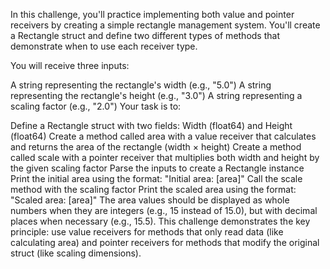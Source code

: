 In this challenge, you'll practice implementing both value and pointer receivers by creating a simple rectangle management system. You'll create a Rectangle struct and define two different types of methods that demonstrate when to use each receiver type.

You will receive three inputs:

A string representing the rectangle's width (e.g., "5.0")
A string representing the rectangle's height (e.g., "3.0")
A string representing a scaling factor (e.g., "2.0")
Your task is to:

Define a Rectangle struct with two fields: Width (float64) and Height (float64)
Create a method called area with a value receiver that calculates and returns the area of the rectangle (width × height)
Create a method called scale with a pointer receiver that multiplies both width and height by the given scaling factor
Parse the inputs to create a Rectangle instance
Print the initial area using the format: "Initial area: [area]"
Call the scale method with the scaling factor
Print the scaled area using the format: "Scaled area: [area]"
The area values should be displayed as whole numbers when they are integers (e.g., 15 instead of 15.0), but with decimal places when necessary (e.g., 15.5). This challenge demonstrates the key principle: use value receivers for methods that only read data (like calculating area) and pointer receivers for methods that modify the original struct (like scaling dimensions).